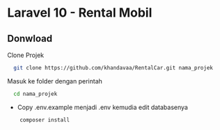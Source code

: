 # Laravel 10 - Rental Mobil
<!-- 
## Screenshots

![preview img](/preview.png) -->

## Donwload

Clone Projek

```bash
  git clone https://github.com/khandavaa/RentalCar.git nama_projek
```

Masuk ke folder dengan perintah

```bash
  cd nama_projek
```

-   Copy .env.example menjadi .env kemudia edit databasenya

```bash
    composer install
```

<!-- ```bash
    php artisan key:generate
```

```bash
    php artisan artisan migrate:fresh --seed
```

```bash
    php artisan storage:link
``` -->

<!-- #### Login

-   email = admin@admin.com
-   password = 123 -->
